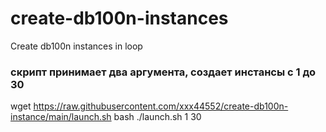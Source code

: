 # create-db100n-instances
Create db100n instances in loop

### скрипт принимает два аргумента, создает инстансы с 1 до 30
  wget https://raw.githubusercontent.com/xxx44552/create-db100n-instance/main/launch.sh
  bash ./launch.sh 1 30
